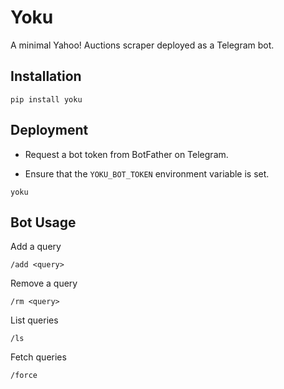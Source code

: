 # Yoku

A minimal Yahoo! Auctions scraper deployed as a Telegram bot.

## Installation

```shell
pip install yoku
```

## Deployment

- Request a bot token from BotFather on Telegram.

- Ensure that the `YOKU_BOT_TOKEN` environment variable is set.

```shell
yoku
```

## Bot Usage

Add a query

```
/add <query>
```

Remove a query

```
/rm <query>
```

List queries

```
/ls
```

Fetch queries

```
/force
```
